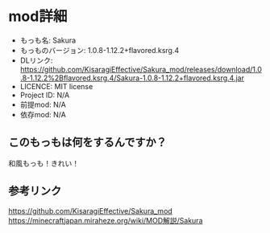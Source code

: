 # mod詳細

- もっも名: Sakura
- もっものバージョン: 1.0.8-1.12.2+flavored.ksrg.4
- DLリンク: https://github.com/KisaragiEffective/Sakura_mod/releases/download/1.0.8-1.12.2%2Bflavored.ksrg.4/Sakura-1.0.8-1.12.2+flavored.ksrg.4.jar
- LICENCE: MIT license 
- Project ID: N/A
- 前提mod: N/A
- 依存mod: N/A

## このもっもは何をするんですか？
和風もっも！きれい！

## 参考リンク
https://github.com/KisaragiEffective/Sakura_mod<br>
https://minecraftjapan.miraheze.org/wiki/MOD解説/Sakura
